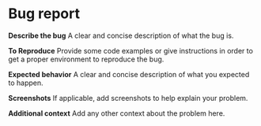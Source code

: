# Bug report

<!--
  Make sure you are using the latest version of the library.
  Do at least one GitHub search in current issues or README, maybe the bug is already fixed
-->

**Describe the bug**
A clear and concise description of what the bug is.

**To Reproduce**
Provide some code examples or give instructions in order to get a proper environment to reproduce the bug.

**Expected behavior**
A clear and concise description of what you expected to happen.

**Screenshots**
If applicable, add screenshots to help explain your problem.

**Additional context**
Add any other context about the problem here.
